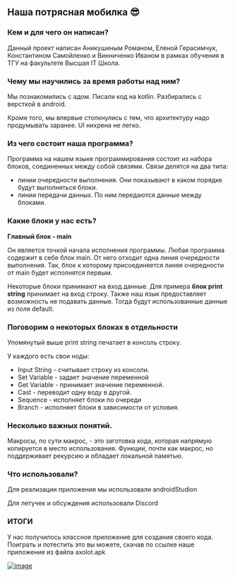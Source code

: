 <h2>Наша потрясная мобилка 😎</h2>

<h3>Кем и для чего он написан? </h3>
<p>Данный проект написан Аникушиным Романом, Еленой Герасимчук, Константином Самойленко и Винниченко Иваном в рамках обучения в ТГУ на факультете Высшая IT Школа.</p>

<h3>Чему мы научились за время работы над ним? </h3>
<p>Мы познакомились с адом. Писали код на kotlin. Разбирались с версткой в android.</p>
<p>Кроме того, мы впервые столкнулись с тем, что архитектуру надо продумывать заранее. UI нихрена не легко.</p>

<h3>Из чего состоит наша программа?</h3>
<p>Программа на нашем языке программирования состоит из набора блоков, соединенных между собой связями. Связи делятся на два типа:</p>

- линии очередности выполнения. Они показывают в каком порядке будут выполняться блоки. 
- линии передачи данных. По ним передаются данные между блоками.

<h3>Какие блоки у нас есть?</h3>
<b>Главный блок - main</b>
  <p>Он является точкой начала исполнения программы. Любая программа содержит в себе блок main. От него отходит одна линия очередности выполнения. Так, блок к которому присоединяется линяя очередности от main будет исполнятся первым.</p>

<p>Некоторые блоки принимают на вход данные. Для примера <b>блок print string</b> принимает на вход строку. Также наш язык предоставляет возможность не подавать данные. Тогда будут использованные данные из поля default.</p>

<h3>Поговорим о некоторых блоках в отдельности</h3>
Упомянутый выше print string печатает в консоль строку. 

У каждого есть свои ноды:
- Input String - считывает строку из консоли.
- Set Variable - задает значение переменной
- Get Variable - принимает значение переменной.
- Cast - переводит одну воду в другой.
- Sequence - исполняет блоки по очереди
- Branch - исполняет блоки в зависимости от условия.

<h3>Несколько важных понятий.</h3>
Макросы, по сути макрос, - это заготовка кода, которая напрямую копируется в место использования.
Функции, почти как макрос, но поддерживает рекурсию и обладает локальной памятью.

<h3>Что использовали?</h3>
<p>Для реализации приложения мы использовали androidStudion</p>
<p>Для летучек и обсуждения использовали Discord</p>

<h3>ИТОГИ</h3>
<p>У нас получилось классное приложение для создания своего кода. Поиграть и потестить это вы можете, скачав по ссылке наше приложение из файла axolot.apk</p> <a href="https://github.com/GreenpixDev/HitsAndroid/releases/tag/v1.0.0"/>

![image](https://user-images.githubusercontent.com/58062046/169645858-58ce40a4-adb5-43f9-8c36-a64f5fffb915.png)
